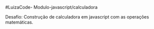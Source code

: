#LuizaCode- Modulo-javascript/calculadora

Desafio:
Construção de calculadora em javascript com as operações matemáticas.
